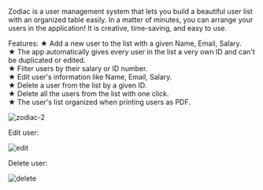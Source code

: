   Zodiac is a user management system that lets you build a beautiful user list with an organized table easily. In a matter of minutes, you can arrange your users in the application! It is creative, time-saving, and easy to use.
 
 Features: 
★ Add a new user to the list with a given Name, Email, Salary.<br />
★ The app automatically gives every user in the list a very own ID and can't be duplicated or edited.<br />
★ Filter users by their salary or ID number.<br />
★ Edit user's information like Name, Email, Salary.<br />
★ Delete a user from the list by a given ID.<br />
★ Delete all the users from the list with one click.<br />
★ The user's list organized when printing users as PDF.<br />

<img src="https://i.ibb.co/HN7rRkj/zodiac-2.png" alt="zodiac-2" border="0"><br />

Edit user:<br />

<img src="https://i.ibb.co/tK8bwBc/edit.png" alt="edit" border="0"><br />

Delete user:<br />

<img src="https://i.ibb.co/zr9nPy8/delete.png" alt="delete" border="0"><br />
